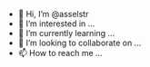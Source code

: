 - 👋 Hi, I’m @asselstr
- 👀 I’m interested in ...
- 🌱 I’m currently learning ...
- 💞️ I’m looking to collaborate on ...
- 📫 How to reach me ...

<!---
asselstr/asselstr is a ✨ special ✨ repository because its `README.md` (this file) appears on your GitHub profile.
You can click the Preview link to take a look at your changes.
--->
